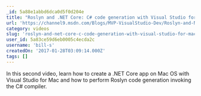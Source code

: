 ```yaml
---
_id: 5a88e1abbd6dca0d5f0d204e
title: "Roslyn and .NET Core: C# code generation with Visual Studio for Mac"
url: 'https://channel9.msdn.com/Blogs/MVP-VisualStudio-Dev/Roslyn-and-NET-Core-C-code-generation-with-Visual-Studio-for-Mac'
category: videos
slug: 'roslyn-and-net-core-c-code-generation-with-visual-studio-for-mac'
user_id: 5a83ce59d6eb0005c4ecda2c
username: 'bill-s'
createdOn: '2017-01-28T03:09:14.000Z'
tags: []
---
```


In this second video, learn how to create a .NET Core app on Mac OS with Visual Studio for Mac and how to perform Roslyn code generation invoking the C# compiler.
